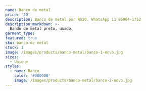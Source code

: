 ```yaml
---
name: Banco de metal
price: '20'
description: Banco de metal por R$20. WhatsApp 11 96964-1752
description_markdown: >-
  Bando de metal preto, usado.
garment_type:
featured: true
sku: banco de metal
stock: 1
image: /images/products/banco-metal/banco-1-novo.jpg
sizes:
  - Unique
styles:
  - name: Banco
    color: '#000000'
    image: /images/products/banco-metal/banco-2-novo.jpg
---
```

